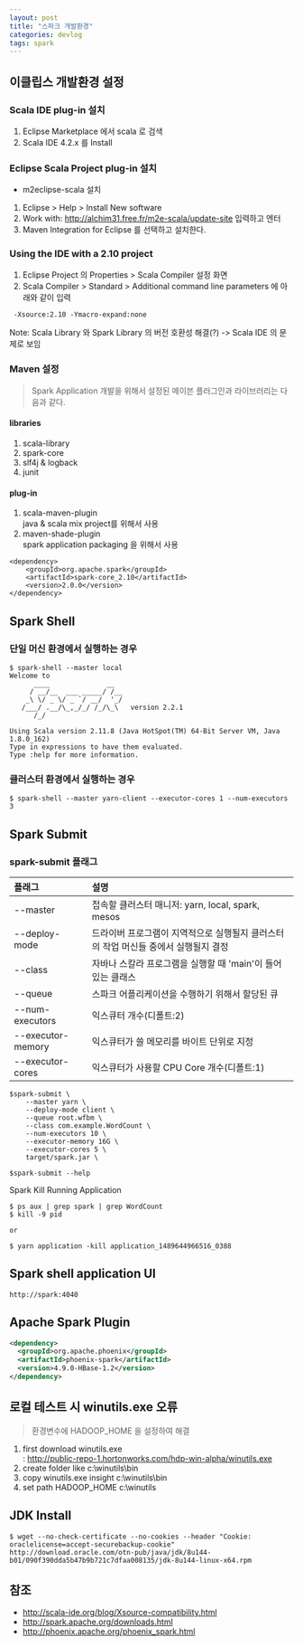 ```yaml
---
layout: post
title: "스파크 개발환경"
categories: devlog
tags: spark
---
```


## 이클립스 개발환경 설정 

### Scala IDE plug-in 설치

1. Eclipse Marketplace 에서 scala 로 검색
2. Scala IDE 4.2.x 를 Install

### Eclipse Scala Project plug-in 설치

* m2eclipse-scala 설치
1. Eclipse > Help > Install New software
2. Work with: http://alchim31.free.fr/m2e-scala/update-site 입력하고 엔터
3. Maven Integration for Eclipse 를 선택하고 설치한다. 

### Using the IDE with a 2.10 project 

1. Eclipse Project 의 Properties > Scala Compiler 설정 화면
2. Scala Compiler > Standard > Additional command line parameters 에 아래와 같이 입력
```
 -Xsource:2.10 -Ymacro-expand:none
```

Note: Scala Library 와 Spark Library 의 버전 호환성 해결(?) -> Scala IDE 의 문제로 보임

### Maven 설정
> Spark Application 개발을 위해서 설정된 메이븐 플러그인과 라이브러리는 다음과 같다.

#### libraries
1. scala-library 
1. spark-core
1. slf4j & logback
1. junit

#### plug-in
1. scala-maven-plugin   
java & scala mix project를 위해서 사용
2. maven-shade-plugin  
spark application packaging 을 위해서 사용

```
<dependency>
    <groupId>org.apache.spark</groupId>
    <artifactId>spark-core_2.10</artifactId>
    <version>2.0.0</version>
</dependency>
```

## Spark Shell

### 단일 머신 환경에서 실행하는 경우
```
$ spark-shell --master local
Welcome to
      ____              __
     / __/__  ___ _____/ /__
    _\ \/ _ \/ _ `/ __/  '_/
   /___/ .__/\_,_/_/ /_/\_\   version 2.2.1
      /_/

Using Scala version 2.11.8 (Java HotSpot(TM) 64-Bit Server VM, Java 1.8.0_162)
Type in expressions to have them evaluated.
Type :help for more information.
```

### 클러스터 환경에서 실행하는 경우
```
$ spark-shell --master yarn-client --executor-cores 1 --num-executors 3
```

## Spark Submit

### spark-submit 플래그

| 플래그 | 설명
|:-------|:---
|--master|접속할 클러스터 매니저: yarn, local, spark, mesos
|--deploy-mode|드라이버 프로그램이 지역적으로 실행될지 클러스터의 작업 머신들 중에서 실행될지 결정
|--class|자바나 스칼라 프로그램을 실행할 때 'main'이 들어 있는 클래스
|--queue|스파크 어플리케이션을 수행하기 위해서 할당된 큐
|--num-executors|익스큐터 개수(디폴트:2)
|--executor-memory|익스큐터가 쓸 메모리를 바이트 단위로 지정
|--executor-cores|익스큐터가 사용할 CPU Core 개수(디폴트:1)

```
$spark-submit \
    --master yarn \
    --deploy-mode client \
    --queue root.wfbm \
    --class com.example.WordCount \
    --num-executors 10 \
    --executor-memory 16G \
    --executor-cores 5 \
    target/spark.jar \

$spark-submit --help
```

Spark Kill Running Application

```
$ ps aux | grep spark | grep WordCount
$ kill -9 pid

or

$ yarn application -kill application_1489644966516_0388
```

## Spark shell application UI

```
http://spark:4040
```
## Apache Spark Plugin

```xml
<dependency>
  <groupId>org.apache.phoenix</groupId>
  <artifactId>phoenix-spark</artifactId>
  <version>4.9.0-HBase-1.2</version>
</dependency>
```

## 로컬 테스트 시 winutils.exe 오류 
> 환경변수에 HADOOP_HOME 을 설정하여 해결

1. first download winutils.exe  
: http://public-repo-1.hortonworks.com/hdp-win-alpha/winutils.exe 
2. create folder like c:\winutils\bin
3. copy winutils.exe insight c:\winutils\bin
4. set path HADOOP_HOME c:\winutils

## JDK Install

```
$ wget --no-check-certificate --no-cookies --header "Cookie: oraclelicense=accept-securebackup-cookie" http://download.oracle.com/otn-pub/java/jdk/8u144-b01/090f390dda5b47b9b721c7dfaa008135/jdk-8u144-linux-x64.rpm
```

## 참조
* http://scala-ide.org/blog/Xsource-compatibility.html
* http://spark.apache.org/downloads.html
* http://phoenix.apache.org/phoenix_spark.html
